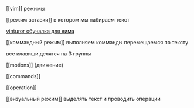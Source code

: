 [[vim]] режимы

[[режим вставки]] в котором мы набираем текст


[vinturor обучалка для вима](https://i-notes.org/vimtutor-uchebnik-vim-versiya-1-7/)


[[коммандный режим]] выполняем комманды перемещаемся по тексту

все клавиши делятся на 3 группы


[[motions]] (движение)

[[commands]] 

[[operation]]


[[визуальный режим]] выделять текст и проводить операции




